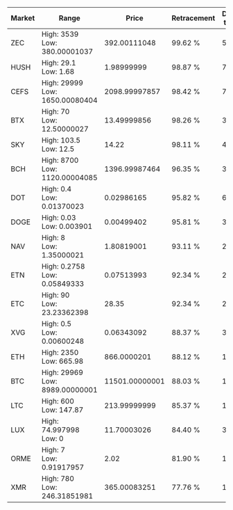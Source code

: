 | Market | Range | Price| Retracement | Doubles to 50% |
| --- | --- | --- | --- | --- |
| ZEC | High: 3539<br />Low: 380.00001037 | 392.00111048 | 99.62 % | 5.00 |
| HUSH | High: 29.1<br />Low: 1.68 | 1.98999999 | 98.87 % | 7.73 |
| CEFS | High: 29999<br />Low: 1650.00080404 | 2098.99997857 | 98.42 % | 7.54 |
| BTX | High: 70<br />Low: 12.50000027 | 13.49999856 | 98.26 % | 3.06 |
| SKY | High: 103.5<br />Low: 12.5 | 14.22 | 98.11 % | 4.08 |
| BCH | High: 8700<br />Low: 1120.00004085 | 1396.99987464 | 96.35 % | 3.51 |
| DOT | High: 0.4<br />Low: 0.01370023 | 0.02986165 | 95.82 % | 6.93 |
| DOGE | High: 0.03<br />Low: 0.003901 | 0.00499402 | 95.81 % | 3.39 |
| NAV | High: 8<br />Low: 1.35000021 | 1.80819001 | 93.11 % | 2.59 |
| ETN | High: 0.2758<br />Low: 0.05849333 | 0.07513993 | 92.34 % | 2.22 |
| ETC | High: 90<br />Low: 23.23362398 | 28.35 | 92.34 % | 2.00 |
| XVG | High: 0.5<br />Low: 0.00600248 | 0.06343092 | 88.37 % | 3.99 |
| ETH | High: 2350<br />Low: 665.98 | 866.0000201 | 88.12 % | 1.74 |
| BTC | High: 29969<br />Low: 8989.00000001 | 11501.00000001 | 88.03 % | 1.69 |
| LTC | High: 600<br />Low: 147.87 | 213.99999999 | 85.37 % | 1.75 |
| LUX | High: 74.997998<br />Low: 0 | 11.70003026 | 84.40 % | 3.21 |
| ORME | High: 7<br />Low: 0.91917957 | 2.02 | 81.90 % | 1.96 |
| XMR | High: 780<br />Low: 246.31851981 | 365.00083251 | 77.76 % | 1.41 |
